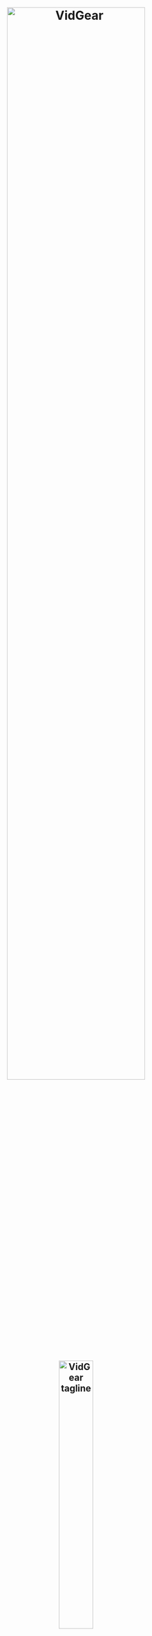 <!--
===============================================
vidgear library source-code is deployed under the Apache 2.0 License:

Copyright (c) 2019-2020 Abhishek Thakur(@abhiTronix) <abhi.una12@gmail.com>

Licensed under the Apache License, Version 2.0 (the "License");
you may not use this file except in compliance with the License.
You may obtain a copy of the License at

   http://www.apache.org/licenses/LICENSE-2.0

Unless required by applicable law or agreed to in writing, software
distributed under the License is distributed on an "AS IS" BASIS,
WITHOUT WARRANTIES OR CONDITIONS OF ANY KIND, either express or implied.
See the License for the specific language governing permissions and
limitations under the License.
===============================================
-->

<h1 align="center">
  <img src="docs/overrides/assets/images/vidgear.webp" alt="VidGear" title="Logo designed by Abhishek Thakur(@abhiTronix), under CC-BY-NC-SA 4.0 License" width="80%"/>
</h1>
<h2 align="center">
  <img src="docs/overrides/assets/images/tagline.svg" alt="VidGear tagline" width="40%"/>
</h2>

<div align="center">

[Releases][release]&nbsp;&nbsp;&nbsp;|&nbsp;&nbsp;&nbsp;[Gears][gears]&nbsp;&nbsp;&nbsp;|&nbsp;&nbsp;&nbsp;[Documentation][docs]&nbsp;&nbsp;&nbsp;|&nbsp;&nbsp;&nbsp;[Installation][installation]&nbsp;&nbsp;&nbsp;|&nbsp;&nbsp;&nbsp;[License](#license)

[![Build Status][travis-cli]][travis] [![Codecov branch][codecov]][code] [![Build Status][appveyor]][app]

[![Glitter chat][gitter-bagde]][gitter] [![PyPi version][pypi-badge]][pypi] [![Twitter][twitter-badge]][twitter-intent]

[![Code Style][black-badge]][black]

</div>

&nbsp;

VidGear is a high-performance Video Processing python library that provides an easy-to-use, highly extensible, **Multi-Threaded + Asyncio wrapper** around many state-of-the-art specialized libraries like *[OpenCV][opencv], [FFmpeg][ffmpeg], [ZeroMQ][zmq], [picamera][picamera], [starlette][starlette], [pafy][pafy] and [python-mss][mss]* at its backend, and enable us to flexibly exploit their internal parameters and methods, while silently delivering robust error-handling and unparalleled real-time performance.

VidGear primarily focuses on simplicity, and thereby lets programmers and software developers to easily integrate and perform Complex Video Processing Tasks, in just a few lines of code.

&nbsp;

The following **functional block diagram** clearly depicts the generalized functioning of VidGear APIs:

<p align="center">
  <img src="docs/overrides/assets/images/gears_fbd.webp" alt="@Vidgear Functional Block Diagram" />
</p>

&nbsp;

# Table of Contents

* [**TL;DR**](#tldr)
* [**Getting Started**](#getting-started)
* [**Gears: What are these?**](#gears)
  * [**CamGear**](#camgear)
  * [**PiGear**](#pigear)
  * [**VideoGear**](#videogear)
  * [**ScreenGear**](#screengear)
  * [**WriteGear**](#writegear)
  * [**StreamGear**](#streamgear)
  * [**NetGear**](#netgear)
  * [**WebGear**](#webgear)
  * [**NetGear_Async**](#netgear_async)
* [**Documentation**](#documentation)
* [**Community Channel**](#community-channel)
* [**Contributions & Support**](#contributions--support)
  * [**Support**](#support)
  * [**Contributors**](#contributors)
* [**Citation**](#citation)
* [**Copyright**](#copyright)


&nbsp;

&nbsp;



# TL;DR
  
#### What is vidgear?

> *"VidGear is a High-Performance Framework that provides an all-in-one complete Video Processing solution for building real-time applications in python."*

#### What does it do?

> *"VidGear can read, write, process, send & receive video frames from/to various devices in real-time."*

#### What is its purpose?

> *"Built with simplicity in mind, VidGear lets programmers and software developers to easily integrate and perform complex Video Processing tasks in their existing or new applications, in just a [few lines of code][switch_from_cv]. Beneficial for both, if you're new to programming with Python language or already a pro at it."*


&nbsp;

&nbsp;

## Getting Started

If this is your first time using VidGear, head straight to the [Installation ➶][installation] to install VidGear.

Once you have VidGear installed, **checkout its well-documented [Gears ➶][gears]**

Also, if you're already familar with [OpenCV][opencv] library, then see [Switching from OpenCV ➶][switch_from_cv]

Or, if you're just getting started with OpenCV with Python, then see [here ➶](https://abhitronix.github.io/vidgear/help/general_faqs/#im-new-to-python-programming-or-its-usage-in-computer-vision-how-to-use-vidgear-in-my-projects)

&nbsp;

&nbsp;


## Gears: What are these?

> **VidGear is built with multiple [Gears][gears] (APIs), each with some unique functionality.**

Each of these APIs is exclusively designed to handle/control different device-specific video streams, network streams, and media encoders. These APIs provide an easy-to-use, highly extensible, multi-threaded and asyncio layer above state-of-the-art libraries under the hood to exploit their internal parameters and methods flexibly while providing robust error-handling and unparalleled performance. 

**These Gears can be classified as follows:**

**A. VideoCapture Gears:**

  * [**CamGear:**](#camgear) Multi-threaded API targeting various IP-USB-Cameras/Network-Streams/YouTube-Video-URLs.
  * [**PiGear:**](#pigear) Multi-threaded API targeting  various Raspberry Pi Camera Modules.
  * [**ScreenGear:**](#screengear) Multi-threaded ultra-fast Screencasting.    
  * [**VideoGear:**](#videogear) Common API with internal [Video Stabilizer](/gears/stabilizer/overview/) wrapper.

**B. VideoWriter Gears:**

  * [**WriteGear:**](#writegear) Handles Flexible Lossless Video Encoding and Compression.

**C. Streaming Gears:**

  * [**StreamGear**](#streamgear): Handles Ultra-Low Latency, High-Quality, Dynamic & Adaptive Streaming Formats.


**D. Network Gears:**

  * [**NetGear:**](#netgear) Handles high-performance video-frames & data transfer between interconnecting systems over the network.

  * **Asynchronous I/O Network Gears:**

    * [**WebGear:**](#webgear) ASGI Video Server that can send live video-frames to any web browser on the network.
    * [**NetGear_Async:**](#netgear_async) Immensely Memory-efficient Asyncio video-frames network messaging framework.


&nbsp;

&nbsp;


## CamGear

<p align="center">
  <img src="docs/overrides/assets/images/camgear.webp" alt="CamGear Functional Block Diagram" width="45%"/>
</p>

> *CamGear can grab ultra-fast frames from diverse range of devices/streams, which includes almost any IP/USB Cameras, multimedia video file format ([_upto 4k tested_][test-4k]), various network stream protocols such as `http(s), rtp, rstp, rtmp, mms, etc.`, plus support for live Gstreamer's stream pipeline and YouTube video/live-streams URLs.*

CamGear provides a flexible, high-level multi-threaded wrapper around `OpenCV's` [VideoCapture class][opencv-vc] with access almost all of its available parameters and also employs [`pafy`][pafy] python APIs for live [YouTube streaming][youtube-doc]. Furthermore, CamGear relies exclusively on [**Threaded Queue mode**][TQM-doc] for ultra-fast, error-free and synchronized frame handling.

### CamGear API Guide:

[**>>> Usage Guide**][camgear-doc]

&nbsp;

&nbsp;


## VideoGear

> *VideoGear API provides a special internal wrapper around VidGear's exclusive [**Video Stabilizer**][stablizer-doc] class.*

VideoGear also act as a Common API, that provides an internal access to both [CamGear](#camgear) and [PiGear](#pigear) APIs and their parameters, with a special `enablePiCamera` boolean flag.

VideoGear is basically ideal when you need to switch to different video sources without changing your code much. Also, it enables easy stabilization for various video-streams _(real-time or not)_  with minimum effort and using way fewer lines of code.


**Below is a snapshot of a VideoGear Stabilizer in action  (_See its detailed usage [here][stablizer-doc-ex]_):**

<p align="center">
  <img src="https://github.com/abhiTronix/Imbakup/raw/master/Images/stabilizer.gif" alt="VideoGear Stabilizer in action!"/>
  <br>
  <sub><i>Original Video Courtesy <a href="http://liushuaicheng.org/SIGGRAPH2013/database.html" title="opensourced video samples database">@SIGGRAPH2013</a></i></sub>
</p>

**Code to generate above result:**

```python
# import required libraries
from vidgear.gears import VideoGear
import numpy as np
import cv2

# open any valid video stream with stabilization enabled(`stabilize = True`)
stream_stab = VideoGear(source = "test.mp4", stabilize = True).start()

# open same stream without stabilization for comparison
stream_org = VideoGear(source = "test.mp4").start()

# loop over
while True:

    # read stabilized frames
    frame_stab = stream_stab.read()

    # check for stabilized frame if Nonetype
    if frame_stab is None:
        break

    # read un-stabilized frame
    frame_org = stream_org.read()

    # concatenate both frames
    output_frame = np.concatenate((frame_org, frame_stab), axis=1)

    # put text over concatenated frame
    cv2.putText(
        output_frame, "Before", (10, output_frame.shape[0] - 10), cv2.FONT_HERSHEY_SIMPLEX,
        0.6, (0, 255, 0), 2,
    )
    cv2.putText(
        output_frame, "After", (output_frame.shape[1] // 2 + 10, output_frame.shape[0] - 10),
        cv2.FONT_HERSHEY_SIMPLEX,
        0.6, (0, 255, 0), 2,
    )

    # Show output window
    cv2.imshow("Stabilized Frame", output_frame)

    # check for 'q' key if pressed
    key = cv2.waitKey(1) & 0xFF
    if key == ord("q"):
        break

# close output window
cv2.destroyAllWindows()

# safely close both video streams
stream_org.stop()
stream_stab.stop()
```

### VideoGear API Guide:

[**>>> Usage Guide**][videogear-doc]

&nbsp;

&nbsp;


## PiGear

<p align="center">
  <img src="docs/overrides/assets/images/picam2.webp" alt="PiGear" width="50%" />
</p>

> *PiGear is similar to CamGear but made to support various Raspberry Pi Camera Modules *(such as [OmniVision OV5647 Camera Module][OV5647-picam] and [Sony IMX219 Camera Module][IMX219-picam])*.*

PiGear provides a flexible multi-threaded wrapper around complete [picamera](https://picamera.readthedocs.io/en/release-1.13/index.html) python library, and also provides us the ability to exploit almost all of its parameters like `brightness, saturation, sensor_mode, iso, exposure, etc.` effortlessly. Furthermore, PiGear supports multiple camera modules, such as in case of Raspberry Pi Compute module IO boards.

Best of all, PiGear provides excellent error-handling with features like a **Threaded Internal Timer** - that keeps active track of any frozen-threads/hardware-failures robustly, and exit safely if it does occurs, i.e. If you're running PiGear API in your script, and someone accidentally pulls Camera module cable out, instead of going into possible kernel panic, PiGear will exit safely to save resources. 


**Code to open picamera stream with variable parameters in PiGear API:**

```python
# import required libraries
from vidgear.gears import PiGear
import cv2

# add various Picamera tweak parameters to dictionary
options = {"hflip": True, "exposure_mode": "auto", "iso": 800, "exposure_compensation": 15, "awb_mode": "horizon", "sensor_mode": 0}

# open pi video stream with defined parameters
stream = PiGear(resolution = (640, 480), framerate = 60, logging = True, **options).start() 

# loop over
while True:

    # read frames from stream
    frame = stream.read()

    # check for frame if Nonetype
    if frame is None:
        break


    # {do something with the frame here}


    # Show output window
    cv2.imshow("Output Frame", frame)

    # check for 'q' key if pressed
    key = cv2.waitKey(1) & 0xFF
    if key == ord("q"):
        break

# close output window
cv2.destroyAllWindows()

# safely close video stream
stream.stop()
```
### PiGear API Guide:

[**>>> Usage Guide**][pigear-doc]

&nbsp;

&nbsp;


## ScreenGear

> *ScreenGear is designed exclusively for ultra-fast Screencasting, that means it can grab frames from your monitor in real-time, either by define an area on the computer screen, or full-screen, at the expense of inconsiderable latency. ScreenGear also seamlessly support frame capturing from multiple monitors.*

ScreenGear implements a multi-threaded wrapper around [**python-mss**][mss] python library API and also supports a easy and flexible direct internal parameter manipulation. 

**Below is a snapshot of a ScreenGear API in action:**

<p align="center">
  <img src="docs/overrides/assets/gifs/screengear.gif" alt="ScreenGear in action!"/>
</p>

**Code to generate the above results:**

```python
# import required libraries
from vidgear.gears import ScreenGear
import cv2

# open video stream with default parameters
stream = ScreenGear().start()

# loop over
while True:

    # read frames from stream
    frame = stream.read()

    # check for frame if Nonetype
    if frame is None:
        break


    # {do something with the frame here}


    # Show output window
    cv2.imshow("Output Frame", frame)

    # check for 'q' key if pressed
    key = cv2.waitKey(1) & 0xFF
    if key == ord("q"):
        break

# close output window
cv2.destroyAllWindows()

# safely close video stream
stream.stop()
```

### ScreenGear API Guide:

[**>>> Usage Guide**][screengear-doc]


&nbsp;

&nbsp;



## WriteGear

<p align="center">
  <img src="docs/overrides/assets/images/writegear.webp" alt="WriteGear Functional Block Diagram" width="70%" />
</p>

> *WriteGear handles various powerful Writer Tools that provide us the freedom to do almost anything imagine with multimedia files.*

WriteGear API provides a complete, flexible and robust wrapper around [**FFmpeg**][ffmpeg], a leading multimedia framework. With WriteGear, we can process real-time frames into a lossless compressed video-file with any suitable specification in just few easy lines of codes. These specifications include setting video/audio properties such as `bitrate, codec, framerate, resolution, subtitles,  etc.`, and also performing complex tasks such as multiplexing video with audio in real-time _(see this [doc][live-audio-doc])_, while handling all errors robustly. 

Best of all, WriteGear grants the complete freedom to play with any FFmpeg parameter with its exclusive **Custom Commands function** _(see this [doc][custom-command-doc])_, without relying on any Third-party library.

In addition to this, WriteGear also provides flexible access to [**OpenCV's VideoWriter API**][opencv-writer] which provides some basic tools for video frames encoding but without compression.

**WriteGear primarily operates in the following two modes:**

  * **Compression Mode:** In this mode, WriteGear utilizes powerful [**FFmpeg**][ffmpeg] inbuilt encoders to encode lossless multimedia files. This mode provides us the ability to exploit almost any parameter available within FFmpeg, effortlessly and flexibly, and while doing that it robustly handles all errors/warnings quietly. *You can find more about this mode [here ➶][cm-writegear-doc]*

  * **Non-Compression Mode:**  In this mode, WriteGear utilizes basic [**OpenCV's inbuilt VideoWriter API**][opencv-vw] tools. This mode also supports all parameters manipulation available within VideoWriter API, but it lacks the ability to manipulate encoding parameters and other important features like video compression, audio encoding, etc. *You can learn about this mode [here ➶][ncm-writegear-doc]*

### WriteGear API Guide:

[**>>> Usage Guide**][writegear-doc]

&nbsp;

&nbsp;


## StreamGear

<p align="center">
  <img src="docs/overrides/assets/images/streamgear_flow.webp" alt="NetGear API" width=80%/>
</p>


> *StreamGear automates transcoding workflow for generating Ultra-Low Latency, High-Quality, Dynamic & Adaptive Streaming Formats (such as MPEG-DASH) in just few lines of python code.*

StreamGear provides a standalone, highly extensible and flexible wrapper around [**FFmpeg**][ffmpeg] - a leading multimedia framework, for generating chunked-encoded media segments of the content.

SteamGear API automatically transcodes source videos/audio files & real-time frames, and breaks them into a sequence of multiple smaller chunks/segments (typically 2-4 seconds in length) at different quality levels _(i.e. different bitrates or spatial resolutions)_. It also creates a Manifest file _(such as MPD in-case of DASH)_ that describes these segment information _(timing, URL, media characteristics like video resolution and bit rates)_, and is provided to the client prior to the streaming session. Thereby, segments are served on a web server and can be downloaded through HTTP standard compliant GET requests. This makes it possible to stream videos at different quality levels, and to switch in the middle of a video from one quality level to another one – if bandwidth permits – on a per segment basis.


SteamGear currently only supports [**MPEG-DASH**](https://www.encoding.com/mpeg-dash/) _(Dynamic Adaptive Streaming over HTTP, ISO/IEC 23009-1)_ , but other adaptive streaming technologies such as Apple HLS, Microsoft Smooth Streaming, will be added soon.

**StreamGear primarily works in two independent modes for transcoding which serves different purposes:**

  * **Single-Source Mode:** In this mode, StreamGear transcodes entire video/audio file _(as opposed to frames by frame)_ into a sequence of multiple smaller chunks/segments for streaming. This mode works exceptionally well, when you're transcoding lossless long-duration videos(with audio) for streaming and required no extra efforts or interruptions. But on the downside, the provided source cannot be changed or manipulated before sending onto FFmpeg Pipeline for processing.  This mode can be easily activated by assigning suitable video path as input to `-video_source` attribute, during StreamGear initialization. ***Learn more about this mode [here ➶][ss-mode-doc]***

  * **Real-time Frames Mode:** When no valid input is received on `-video_source` attribute, StreamGear API activates this mode where it directly transcodes video-frames _(as opposed to a entire file)_, into a sequence of multiple smaller chunks/segments for streaming. In this mode, StreamGear supports real-time [`numpy.ndarray`](https://numpy.org/doc/1.18/reference/generated/numpy.ndarray.html#numpy-ndarray) frames, and process them over FFmpeg pipeline. But on the downside, audio has to added manually _(as separate source)_ for streams. ***Learn more about this mode [here ➶][rtf-mode-doc]***


### StreamGear API Guide:

[**>>> Usage Guide**][streamgear-doc]

&nbsp;

&nbsp;

## NetGear

<p align="center">
  <img src="docs/overrides/assets/images/netgear.webp" alt="NetGear API" width=65%/>
</p>

> *NetGear is exclusively designed to transfer video frames synchronously and asynchronously between interconnecting systems over the network in real-time.*

NetGear implements a high-level wrapper around [**PyZmQ**][pyzmq] python library that contains python bindings for [ZeroMQ][zmq] - a high-performance asynchronous distributed messaging library that provides a message queue, but unlike message-oriented middleware, its system can run without a dedicated message broker. 

NetGear provides seamless support for [*Bidirectional data transmission*][netgear_bidata_doc] between receiver(client) and sender(server) through bi-directional synchronous messaging patterns such as zmq.PAIR _(ZMQ Pair Pattern)_ & zmq.REQ/zmq.REP _(ZMQ Request/Reply Pattern)_. 

NetGear also supports real-time [*Frame Compression capabilities*][netgear_compression_doc] for optimizing performance while sending the frames directly over the network, by encoding the frame before sending it and decoding it on the client's end automatically in real-time. 

For security, NetGear implements easy access to ZeroMQ's powerful, smart & secure Security Layers, that enables [*Strong encryption on data*][netgear_security_doc], and unbreakable authentication between the Server and the Client with the help of custom certificates/keys and brings easy, standardized privacy and authentication for distributed systems over the network. 

Best of all, NetGear can robustly handle [*Multiple Server-Systems*][netgear_multi_server_doc] and [*Multiple Client-Systems*][netgear_multi_client_doc] and at once, thereby providing access to seamless Live Streaming of the multiple device in a network at the same time.


**NetGear as of now seamlessly supports three ZeroMQ messaging patterns:**

* [**`zmq.PAIR`**][zmq-pair] _(ZMQ Pair Pattern)_ 
* [**`zmq.REQ/zmq.REP`**][zmq-req-rep] _(ZMQ Request/Reply Pattern)_
* [**`zmq.PUB/zmq.SUB`**][zmq-pub-sub] _(ZMQ Publish/Subscribe Pattern)_

Whereas supported protocol are: `tcp` and `ipc`.

### NetGear API Guide:

[**>>> Usage Guide**][netgear-doc]

&nbsp;

&nbsp;


## WebGear

> *WebGear is a powerful [ASGI](https://asgi.readthedocs.io/en/latest/) Video-streamer API, that is built upon [Starlette](https://www.starlette.io/) - a lightweight ASGI framework/toolkit, which is ideal for building high-performance asyncio services.*

WebGear API provides a highly extensible and flexible asyncio wrapper around [Starlette][starlette] ASGI application, and provides easy access to its complete framework. Thereby, WebGear API can flexibly interact with the Starlette's ecosystem of shared middleware and mountable applications, and its various [Response classes](https://www.starlette.io/responses/), [Routing tables](https://www.starlette.io/routing/), [Static Files](https://www.starlette.io/staticfiles/), [Templating engine(with Jinja2)](https://www.starlette.io/templates/), etc. 

In layman's terms, WebGear can acts as powerful **Video Streaming Server** that transfers live video-frames to any web browser on a network. It addition to this, WebGear API also provides a special internal wrapper around [VideoGear](#videogear), which itself provides internal access to both [CamGear](#camgear) and [PiGear](#pigear) APIs thereby granting it exclusive power for streaming frames incoming from any device/source, such as streaming [Stabilization enabled Video][stabilize_webgear_doc] in real-time.

**Below is a snapshot of a WebGear Video Server in action on the Mozilla Firefox browser:**

<p align="center">
  <img src="docs/overrides/assets/gifs/webgear.gif" alt="WebGear in action!" width="70%" />
  <br>
  <sub><i>WebGear Video Server at <a href="http://localhost:8000/" title="default address">http://localhost:8000/</a> address.</i></sub>
</p>

**Code to generate the above result:**

```python
# import required libraries
import uvicorn
from vidgear.gears.asyncio import WebGear

#various performance tweaks
options = {"frame_size_reduction": 40, "frame_jpeg_quality": 80, "frame_jpeg_optimize": True, "frame_jpeg_progressive": False}

#initialize WebGear app  
web = WebGear(source = "foo.mp4", logging = True, **options)

#run this app on Uvicorn server at address http://localhost:8000/
uvicorn.run(web(), host='localhost', port=8000)

#close app safely
web.shutdown()
```

### WebGear API Guide:

[**>>> Usage Guide**][webgear-doc]


&nbsp;

&nbsp;

## NetGear_Async 

<p align="center">
  <img src="docs/overrides/assets/images/zmq_asyncio.webp" alt="WebGear in action!" width="70%"/>
</p>

> _NetGear_Async can generate double performance as compared to [NetGear API](#netgear) at about 1/3rd of memory consumption, and also provide complete server-client handling with various options to use variable protocols/patterns similar to NetGear, but it doesn't support any [NetGear's Exclusive Modes][netgear-exm] yet._

NetGear_Async is an asyncio videoframe messaging framework, built on [`zmq.asyncio`][asyncio-zmq], and powered by high-performance asyncio event loop called [**`uvloop`**][uvloop] to achieve unmatchable high-speed and lag-free video streaming over the network with minimal resource constraints. Basically, this API is able to transfer thousands of frames in just a few seconds without causing any significant load on your system. 

NetGear_Async provides complete server-client handling and options to use variable protocols/patterns similar to [NetGear API](#netgear) but doesn't support any [NetGear Exclusive modes][netgear-exm] yet. Furthermore, NetGear_Async allows us to  define our own custom Server Source to manipulate frames easily before sending them across the network(see this [doc][netgear_Async-cs] example).

NetGear_Async as of now supports [all four ZeroMQ messaging patterns](#attributes-and-parameters-wrench):
* [**`zmq.PAIR`**][zmq-pair] _(ZMQ Pair Pattern)_ 
* [**`zmq.REQ/zmq.REP`**][zmq-req-rep] _(ZMQ Request/Reply Pattern)_
* [**`zmq.PUB/zmq.SUB`**][zmq-pub-sub] _(ZMQ Publish/Subscribe Pattern)_ 
* [**`zmq.PUSH/zmq.PULL`**][zmq-pull-push] _(ZMQ Push/Pull Pattern)_

Whereas supported protocol are: `tcp` and `ipc`.

### NetGear_Async API Guide:

[**>>> Usage Guide**][netgear_async-doc]

&nbsp;

&nbsp;


# Documentation

The complete documentation for all VidGear APIs can be found in the link below:

* [**Documentation - English**][docs]


&nbsp;

&nbsp;

# Contributions & Support

Contributions are welcome, We'd love your contribution to VidGear in order to fix bugs or to implement new features!  

Please see our **[Contribution Guidelines](contributing.md)** for more details.

### Support

**VidGear is free, but rely on your support.** 

Sending a donation using link below is **extremely** helpful in keeping VidGear development alive:

[![ko-fi][kofi-badge]][kofi]

### Contributors

<a href="https://github.com/abhiTronix/vidgear/graphs/contributors">
  <img src="https://contributors-img.web.app/image?repo=abhiTronix/vidgear" />
</a>


&nbsp;

&nbsp;


# Community Channel

If you've come up with some new idea, or looking for the fastest way troubleshoot your problems, then *join our [Gitter community channel ➶][gitter]*


&nbsp;

&nbsp;



# Citation

Here is a Bibtex entry you can use to cite this project in a publication:


```BibTeX
@misc{vidgear,
    author = {Abhishek Thakur},
    title = {vidgear},
    howpublished = {\url{https://github.com/abhiTronix/vidgear}},
    year = {2019-2020}
  }
```

&nbsp;

&nbsp;


# Copyright

**Copyright © abhiTronix 2019-2020**

This library is released under the **[Apache 2.0 License][license]**.




<!--
Badges
-->

[appveyor]:https://img.shields.io/appveyor/ci/abhitronix/vidgear.svg?style=for-the-badge&logo=appveyor
[codecov]:https://img.shields.io/codecov/c/github/abhiTronix/vidgear/testing?style=for-the-badge&logo=codecov
[travis-cli]:https://img.shields.io/travis/com/abhiTronix/vidgear/testing?logo=travis&style=for-the-badge
[prs-badge]:https://img.shields.io/badge/PRs-welcome-brightgreen.svg?style=for-the-badge&logo=data:image/png;base64,iVBORw0KGgoAAAANSUhEUgAAACAAAAAgCAYAAABzenr0AAABC0lEQVRYhdWVPQoCMRCFX6HY2ghaiZUXsLW0EDyBrbWtN/EUHsHTWFnYyCL4gxibVZZlZzKTnWz0QZpk5r0vIdkF/kBPAMOKeddE+CQPKoc5Yt5cTjBMdQSwDQToWgBJAn3jmhqgltapAV6E6b5U17MGGAUaUj07TficMfIBZDV6vxowBm1BP9WbSQE4o5h9IjPJmy73TEPDDxVmoZdQrQ5jRhly9Q8tgMUXkIIWn0oG4GYQfAXQzz1PGoCiQndM7b4RgJay/h7zBLT3hASgoKjamQJMreKf0gfuAGyYtXEIAKcL/Dss15iq6ohXghozLYiAMxPuACwtIT4yeQUxAaLrZwAoqGRKGk7qDSYTfYQ8LuYnAAAAAElFTkSuQmCC
[twitter-badge]:https://img.shields.io/badge/Tweet-Now-blue.svg?style=for-the-badge&logo=twitter
[pypi-badge]:https://img.shields.io/pypi/v/vidgear.svg?style=for-the-badge&logo=pypi
[gitter-bagde]:https://img.shields.io/badge/Chat-Gitter-blue.svg?style=for-the-badge&logo=gitter
[Coffee-badge]:https://abhitronix.github.io/img/vidgear/orange_img.png
[kofi-badge]:https://www.ko-fi.com/img/githubbutton_sm.svg
[black-badge]:https://img.shields.io/badge/code%20style-black-000000.svg?style=for-the-badge&logo=github


<!--
Internal URLs
-->

[release]:https://github.com/abhiTronix/vidgear/releases/latest
[pypi]:https://pypi.org/project/vidgear/
[gitter]:https://gitter.im/vidgear/community?utm_source=badge&utm_medium=badge&utm_campaign=pr-badge
[twitter-intent]:https://twitter.com/intent/tweet?url=https%3A%2F%2Fabhitronix.github.io%2Fvidgear&via%20%40abhi_una12&text=Checkout%20VidGear%20-%20A%20High-Performance%20Video-Processing%20Python%20Framework.&hashtags=vidgear%20%23videoprocessing%20%23python%20%23threaded%20%23asyncio
[coffee]:https://www.buymeacoffee.com/2twOXFvlA
[kofi]: https://ko-fi.com/W7W8WTYO
[license]:https://github.com/abhiTronix/vidgear/blob/master/LICENSE
[travis]:https://travis-ci.com/github/abhiTronix/vidgear
[app]:https://ci.appveyor.com/project/abhiTronix/vidgear
[code]:https://codecov.io/gh/abhiTronix/vidgear

[test-4k]:https://github.com/abhiTronix/vidgear/blob/e0843720202b0921d1c26e2ce5b11fadefbec892/vidgear/tests/benchmark_tests/test_benchmark_playback.py#L65
[bs_script_dataset]:https://github.com/abhiTronix/vidgear/blob/testing/scripts/bash/prepare_dataset.sh

[faq]:https://abhitronix.github.io/vidgear/help/get_help/#frequently-asked-questions
[doc-vidgear-purpose]:https://abhitronix.github.io/vidgear/help/motivation/#why-is-vidgear-a-thing
[live-audio-doc]:https://abhitronix.github.io/vidgear/gears/writegear/compression/usage/#using-compression-mode-with-live-audio-input
[ffmpeg-doc]:https://abhitronix.github.io/vidgear/gears/writegear/compression/advanced/ffmpeg_install/
[youtube-doc]:https://abhitronix.github.io/vidgear/gears/camgear/usage/#using-camgear-with-youtube-videos
[TQM-doc]:https://abhitronix.github.io/vidgear/bonus/TQM/#threaded-queue-mode
[camgear-doc]:https://abhitronix.github.io/vidgear/gears/camgear/overview/
[stablizer-doc]:https://abhitronix.github.io/vidgear/gears/stabilizer/overview/
[stablizer-doc-ex]:https://abhitronix.github.io/vidgear/gears/videogear/usage/#using-videogear-with-video-stabilizer-backend
[videogear-doc]:https://abhitronix.github.io/vidgear/gears/videogear/overview/
[pigear-doc]:https://abhitronix.github.io/vidgear/gears/pigear/overview/
[cm-writegear-doc]:https://abhitronix.github.io/vidgear/gears/writegear/compression/overview/
[ncm-writegear-doc]:https://abhitronix.github.io/vidgear/gears/writegear/non_compression/overview/
[screengear-doc]:https://abhitronix.github.io/vidgear/gears/screengear/overview/
[streamgear-doc]:https://abhitronix.github.io/vidgear/gears/streamgear/overview/
[writegear-doc]:https://abhitronix.github.io/vidgear/gears/writegear/introduction/
[netgear-doc]:https://abhitronix.github.io/vidgear/gears/netgear/overview/
[webgear-doc]:https://abhitronix.github.io/vidgear/gears/webgear/overview/
[netgear_async-doc]:https://abhitronix.github.io/vidgear/gears/netgear_async/overview/
[drop35]:https://github.com/abhiTronix/vidgear/issues/99
[custom-command-doc]:https://abhitronix.github.io/vidgear/gears/writegear/compression/advanced/cciw/
[advanced-webgear-doc]:https://abhitronix.github.io/vidgear/gears/webgear/advanced/
[netgear_bidata_doc]:https://abhitronix.github.io/vidgear/gears/netgear/advanced/bidirectional_mode/
[netgear_compression_doc]:https://abhitronix.github.io/vidgear/gears/netgear/advanced/compression/
[netgear_security_doc]:https://abhitronix.github.io/vidgear/gears/netgear/advanced/secure_mode/
[netgear_multi_server_doc]:https://abhitronix.github.io/vidgear/gears/netgear/advanced/multi_server/
[netgear_multi_client_doc]:https://abhitronix.github.io/vidgear/gears/netgear/advanced/multi_client/
[netgear-exm]: https://abhitronix.github.io/vidgear/gears/netgear/overview/#modes-of-operation
[stabilize_webgear_doc]:https://abhitronix.github.io/vidgear/gears/webgear/advanced/#using-webgear-with-real-time-video-stabilization-enabled
[netgear_Async-cs]: https://abhitronix.github.io/vidgear/gears/netgear_async/usage/#using-netgear_async-with-a-custom-sourceopencv
[installation]:https://abhitronix.github.io/vidgear/installation/
[gears]:https://abhitronix.github.io/vidgear/gears
[switch_from_cv]:https://abhitronix.github.io/vidgear/switch_from_cv/
[ss-mode-doc]: https://abhitronix.github.io/vidgear/gears/streamgear/usage/#a-single-source-mode
[rtf-mode-doc]: https://abhitronix.github.io/vidgear/gears/streamgear/usage/#b-real-time-frames-mode
[docs]: https://abhitronix.github.io/vidgear

<!--
External URLs
-->
[asyncio-zmq]:https://pyzmq.readthedocs.io/en/latest/api/zmq.asyncio.html
[uvloop]: https://github.com/MagicStack/uvloop
[uvloop-ns]: https://github.com/MagicStack/uvloop/issues/14
[ffmpeg]:https://www.ffmpeg.org/
[flake8]: https://flake8.pycqa.org/en/latest/
[black]: https://github.com/psf/black
[pytest]:https://docs.pytest.org/en/latest/
[opencv-writer]:https://docs.opencv.org/master/dd/d9e/classcv_1_1VideoWriter.html#ad59c61d8881ba2b2da22cff5487465b5
[OpenCV-windows]:https://www.learnopencv.com/install-opencv3-on-windows/
[OpenCV-linux]:https://www.pyimagesearch.com/2018/05/28/ubuntu-18-04-how-to-install-opencv/
[OpenCV-pi]:https://www.pyimagesearch.com/2018/09/26/install-opencv-4-on-your-raspberry-pi/
[starlette]:https://www.starlette.io/
[uvicorn]:http://www.uvicorn.org/
[daphne]:https://github.com/django/daphne/
[hypercorn]:https://pgjones.gitlab.io/hypercorn/
[prs]:http://makeapullrequest.com
[opencv]:https://github.com/opencv/opencv
[picamera]:https://github.com/waveform80/picamera
[pafy]:https://github.com/mps-youtube/pafy
[pyzmq]:https://github.com/zeromq/pyzmq
[zmq]:https://zeromq.org/
[mss]:https://github.com/BoboTiG/python-mss
[pip]:https://pip.pypa.io/en/stable/installing/
[opencv-vc]:https://docs.opencv.org/master/d8/dfe/classcv_1_1VideoCapture.html#a57c0e81e83e60f36c83027dc2a188e80
[OV5647-picam]:https://github.com/techyian/MMALSharp/doc/OmniVision-OV5647-Camera-Module
[IMX219-picam]:https://github.com/techyian/MMALSharp/doc/Sony-IMX219-Camera-Module
[opencv-vw]:https://docs.opencv.org/3.4/d8/dfe/classcv_1_1VideoCapture.html
[yt-dl]:https://github.com/ytdl-org/youtube-dl/
[numpy]:https://github.com/numpy/numpy
[zmq-pair]:https://learning-0mq-with-pyzmq.readthedocs.io/en/latest/pyzmq/patterns/pair.html
[zmq-req-rep]:https://learning-0mq-with-pyzmq.readthedocs.io/en/latest/pyzmq/patterns/client_server.html
[zmq-pub-sub]:https://learning-0mq-with-pyzmq.readthedocs.io/en/latest/pyzmq/patterns/pubsub.html
[zmq-pull-push]: https://learning-0mq-with-pyzmq.readthedocs.io/en/latest/pyzmq/patterns/pushpull.html#push-pull
[picamera-setting]:https://picamera.readthedocs.io/en/release-1.13/quickstart.html